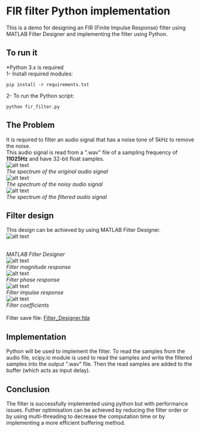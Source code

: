 # FIR filter Python implementation

This is a demo for designing an FIR (Finite Impulse Response) filter using MATLAB Filter Designer and implementing the filter using Python.

## To run it
\*Python 3.x is required
<br>
1- Install required modules:
<br>
```
pip install -r requirements.txt
```

2- To run the Python script:
<br>
```
python fir_filter.py
```

## The Problem
It is required to filter an audio signal that has a noise tone of 5kHz to remove the noise.
<br>
This audio signal is read from a ".wav" file of a sampling frequency of **11025Hz** and have 32-bit float samples.
<br>
![alt text](./Screenshots/original.png "The spectrum of the original audio signal")
<br>*The spectrum of the original audio signal*
<br>
![alt text](./Screenshots/with_noise.png "The spectrum of the noisy audio signal")
<br>*The spectrum of the noisy audio signal*
<br>
![alt text](./Screenshots/filtered.png "The spectrum of the filtered audio signal")
<br>*The spectrum of the filtered audio signal*

## Filter design

This design can be achieved by using MATLAB Filter Designer.
<br>
![alt text](./Screenshots/mlab_filter_design.png "MATLAB Filter Designer")
<!-- <img src="./Screenshots/mlab_filter_design.png" alt="MATLAB Filter Designer" width="960"/> -->
<br>*MATLAB Filter Designer*
<br>
![alt text](./Screenshots/mlab_mag_resp.png "Filter magnitude response")
<br>*Filter magnitude response*
<br>
![alt text](./Screenshots/mlab_phase_resp.png "Filter phase response")
<br>*Filter phase response*
<br>
![alt text](./Screenshots/mlab_impulse_resp.png "Filter impulse response")
<br>*Filter impulse response*
<br>
![alt text](./Screenshots/mlab_coeff.png "Filter coefficients")
<br>*Filter coefficients*
<br>
<br>
Filter save file: [Filter_Designer.fda](Filter_Designer.fda)


## Implementation

Python will be used to implement the filter. To read the samples from the audio file, scipy.io module is used to read the samples and write the filtered samples into the output ".wav" file.
Then the read samples are added to the buffer (which acts as input delay).


## Conclusion

The filter is successfully implemented using python but with performance issues.
Futher optimisation can be achieved by reducing the filter order or by using multi-threading to decrease the computation time or by implementing a more efficient buffering method.